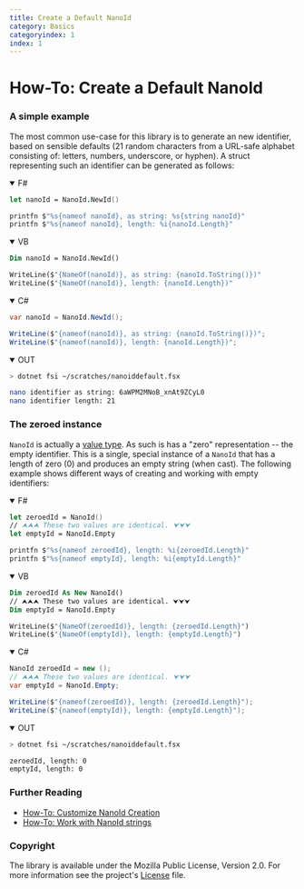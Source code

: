```yaml
---
title: Create a Default NanoId
category: Basics
categoryindex: 1
index: 1
---
```


How-To: Create a Default NanoId
===

### A simple example

The most common use-case for this library is to generate an new identifier,
based on sensible defaults (21 random characters from a URL-safe alphabet
consisting of: letters, numbers, underscore, or hyphen). A struct representing
such an identifier can be generated as follows:

<div class="lang-bar">
<details open class="lang-block">
<summary>F#</summary>

```fsharp
let nanoId = NanoId.NewId()

printfn $"%s{nameof nanoId}, as string: %s{string nanoId}"
printfn $"%s{nameof nanoId}, length: %i{nanoId.Length}"
```
</details>

<details open class="lang-block">
<summary>VB</summary>

```vb
Dim nanoId = NanoId.NewId()

WriteLine($"{NameOf(nanoId)}, as string: {nanoId.ToString()})"
WriteLine($"{NameOf(nanoId)}, length: {nanoId.Length})"
```
</details>

<details open class="lang-block">
<summary>C#</summary>

```csharp
var nanoId = NanoId.NewId();

WriteLine($"{nameof(nanoId)}, as string: {nanoId.ToString()})";
WriteLine($"{nameof(nanoId)}, length: {nanoId.Length})";
```
</details>

<details open class="lang-block console">
<summary>OUT</summary>

```sh
> dotnet fsi ~/scratches/nanoiddefault.fsx

nano identifier as string: 6aWPM2MNoB_xnAt9ZCyL0
nano identifier length: 21
```
</details>
</div>

### The zeroed instance

`NanoId` is actually a [value type][1]. As such is has a "zero" representation --
the empty identifier. This is a single, special instance of a `NanoId` that has
a length of zero (0) and produces an empty string (when cast). The following
example shows different ways of creating and working with empty identifiers:

<div class="lang-bar">
<details open class="lang-block">
<summary>F#</summary>

```fsharp
let zeroedId = NanoId()
// ⮝⮝⮝ These two values are identical. ⮟⮟⮟
let emptyId = NanoId.Empty

printfn $"%s{nameof zeroedId}, length: %i{zeroedId.Length}"
printfn $"%s{nameof emptyId}, length: %i{emptyId.Length}"
```
</details>

<details open class="lang-block">
<summary>VB</summary>

```vb
Dim zeroedId As New NanoId()
// ⮝⮝⮝ These two values are identical. ⮟⮟⮟
Dim emptyId = NanoId.Empty

WriteLine($"{NameOf(zeroedId)}, length: {zeroedId.Length}")
WriteLine($"{NameOf(emptyId)}, length: {emptyId.Length}")
```
</details>

<details open class="lang-block">
<summary>C#</summary>

```csharp
NanoId zeroedId = new ();
// ⮝⮝⮝ These two values are identical. ⮟⮟⮟
var emptyId = NanoId.Empty;

WriteLine($"{nameof(zeroedId)}, length: {zeroedId.Length}");
WriteLine($"{nameof(emptyId)}, length: {emptyId.Length}");
```
</details>

<details open class="lang-block console">
<summary>OUT</summary>

```sh
> dotnet fsi ~/scratches/nanoiddefault.fsx

zeroedId, length: 0
emptyId, length: 0
```
</details>
</div>

### Further Reading

+ [How-To: Customize NanoId Creation][2]
+ [How-To: Work with NanoId strings][3]

### Copyright
The library is available under the Mozilla Public License, Version 2.0.
For more information see the project's [License][0] file.


[0]: https://github.com/pblasucci/ananoid/blob/main/LICENSE.txt
[1]: https://learn.microsoft.com/en-us/dotnet/standard/base-types/common-type-system#structures
[2]: /guides/basics/nanoidoptions.html
[3]: /guides/primitives/nanoidstring.html
